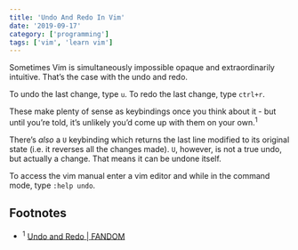 ```yaml
---
title: 'Undo And Redo In Vim'
date: '2019-09-17'
category: ['programming']
tags: ['vim', 'learn vim']
---
```


Sometimes Vim is simultaneously impossible opaque and extraordinarily intuitive. That’s the case with the undo and redo.

To undo the last change, type `u`.
To redo the last change, type `ctrl+r`.

These make plenty of sense as keybindings once you think about it - but until you’re told, it’s unlikely you’d come up with them on your own.<sup>1</sup>

There’s _also_ a `U` keybinding which returns the last line modified to its original state (i.e. it reverses all the changes made). `U`, however, is not a true undo, but actually a change. That means it can be undone itself.

To access the vim manual enter a vim editor and while in the command mode, type `:help undo`.

## Footnotes

- <sup>1</sup> [Undo and Redo | FANDOM](https://vim.fandom.com/wiki/Undo_and_Redo)
